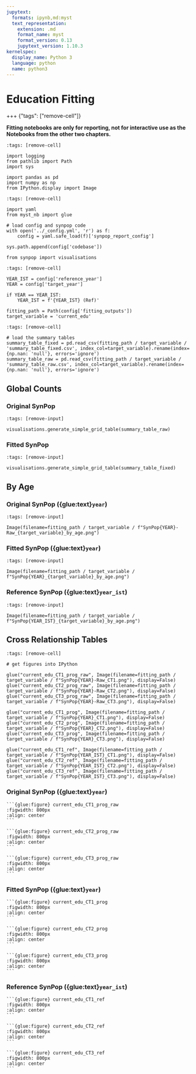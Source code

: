 ```yaml
---
jupytext:
  formats: ipynb,md:myst
  text_representation:
    extension: .md
    format_name: myst
    format_version: 0.13
    jupytext_version: 1.10.3
kernelspec:
  display_name: Python 3
  language: python
  name: python3
---
```


# Education Fitting

+++ {"tags": ["remove-cell"]}

**Fitting notebooks are only for reporting, not for interactive use as the Notebooks from the other two chapters.**

```{code-cell} ipython3
:tags: [remove-cell]

import logging
from pathlib import Path
import sys

import pandas as pd
import numpy as np
from IPython.display import Image
```

```{code-cell} ipython3
:tags: [remove-cell]

import yaml
from myst_nb import glue

# load config and synpop code
with open('../_config.yml', 'r') as f:
    config = yaml.safe_load(f)['synpop_report_config']

sys.path.append(config['codebase'])

from synpop import visualisations
```

```{code-cell} ipython3
:tags: [remove-cell]

YEAR_IST = config['reference_year']
YEAR = config['target_year']

if YEAR == YEAR_IST:
    YEAR_IST = f'{YEAR_IST} (Ref)'

fitting_path = Path(config['fitting_outputs'])
target_variable = 'current_edu'
```

```{code-cell} ipython3
:tags: [remove-cell]

# load the summary tables
summary_table_fixed = pd.read_csv(fitting_path / target_variable / 'summary_table_fixed.csv', index_col=target_variable).rename(index={np.nan: 'null'}, errors='ignore')
summary_table_raw = pd.read_csv(fitting_path / target_variable / 'summary_table_raw.csv', index_col=target_variable).rename(index={np.nan: 'null'}, errors='ignore')
```

## Global Counts

### Original SynPop

```{code-cell} ipython3
:tags: [remove-input]

visualisations.generate_simple_grid_table(summary_table_raw)
```

### Fitted SynPop

```{code-cell} ipython3
:tags: [remove-input]

visualisations.generate_simple_grid_table(summary_table_fixed)
```

## By Age

### Original SynPop ({glue:text}`year`)

```{code-cell} ipython3
:tags: [remove-input]

Image(filename=fitting_path / target_variable / f"SynPop{YEAR}-Raw_{target_variable}_by_age.png") 
```

### Fitted SynPop ({glue:text}`year`)

```{code-cell} ipython3
:tags: [remove-input]

Image(filename=fitting_path / target_variable / f"SynPop{YEAR}_{target_variable}_by_age.png") 
```

### Reference SynPop ({glue:text}`year_ist`)

```{code-cell} ipython3
:tags: [remove-input]

Image(filename=fitting_path / target_variable / f"SynPop{YEAR_IST}_{target_variable}_by_age.png") 
```

## Cross Relationship Tables

```{code-cell} ipython3
:tags: [remove-cell]

# get figures into IPython

glue("current_edu_CT1_prog_raw", Image(filename=fitting_path / target_variable / f"SynPop{YEAR}-Raw_CT1.png"), display=False)
glue("current_edu_CT2_prog_raw", Image(filename=fitting_path / target_variable / f"SynPop{YEAR}-Raw_CT2.png"), display=False)
glue("current_edu_CT3_prog_raw", Image(filename=fitting_path / target_variable / f"SynPop{YEAR}-Raw_CT3.png"), display=False)

glue("current_edu_CT1_prog", Image(filename=fitting_path / target_variable / f"SynPop{YEAR}_CT1.png"), display=False)
glue("current_edu_CT2_prog", Image(filename=fitting_path / target_variable / f"SynPop{YEAR}_CT2.png"), display=False)
glue("current_edu_CT3_prog", Image(filename=fitting_path / target_variable / f"SynPop{YEAR}_CT3.png"), display=False)

glue("current_edu_CT1_ref", Image(filename=fitting_path / target_variable / f"SynPop{YEAR_IST}_CT1.png"), display=False)
glue("current_edu_CT2_ref", Image(filename=fitting_path / target_variable / f"SynPop{YEAR_IST}_CT2.png"), display=False)
glue("current_edu_CT3_ref", Image(filename=fitting_path / target_variable / f"SynPop{YEAR_IST}_CT3.png"), display=False)
```

### Original SynPop ({glue:text}`year`)

````{tabbed} Education vs Employment
```{glue:figure} current_edu_CT1_prog_raw
:figwidth: 800px
:align: center
```
````

````{tabbed} Education vs Job-Rank
```{glue:figure} current_edu_CT2_prog_raw
:figwidth: 800px
:align: center
```
````

````{tabbed} Job-Rank vs Employment
```{glue:figure} current_edu_CT3_prog_raw
:figwidth: 800px
:align: center
```
````

### Fitted SynPop ({glue:text}`year`)

````{tabbed} Education vs Employment
```{glue:figure} current_edu_CT1_prog
:figwidth: 800px
:align: center
```
````

````{tabbed} Education vs Job-Rank
```{glue:figure} current_edu_CT2_prog
:figwidth: 800px
:align: center
```
````

````{tabbed} Job-Rank vs Employment
```{glue:figure} current_edu_CT3_prog
:figwidth: 800px
:align: center
```
````

### Reference SynPop ({glue:text}`year_ist`)

````{tabbed} Education vs Employment
```{glue:figure} current_edu_CT1_ref
:figwidth: 800px
:align: center
```
````

````{tabbed} Education vs Job-Rank
```{glue:figure} current_edu_CT2_ref
:figwidth: 800px
:align: center
```
````

````{tabbed} Job-Rank vs Employment
```{glue:figure} current_edu_CT3_ref
:figwidth: 800px
:align: center
```
````
